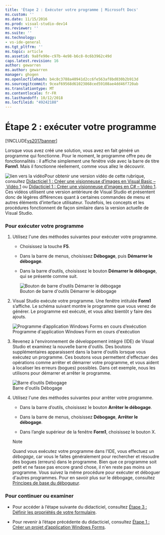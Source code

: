 ```yaml
---
title: 'Étape 2 : Exécuter votre programme | Microsoft Docs'
ms.custom: ''
ms.date: 11/15/2016
ms.prod: visual-studio-dev14
ms.reviewer: ''
ms.suite: ''
ms.technology:
- vs-ide-general
ms.tgt_pltfrm: ''
ms.topic: article
ms.assetid: 9a8fe90e-c97b-4e98-b6c8-0c6b3962c49d
caps.latest.revision: 16
author: gewarren
ms.author: gewarren
manager: ghogen
ms.openlocfilehash: b4c8c3788a40941d2cc6fe563af8bd030b2b913d
ms.sourcegitcommit: 9ceaf69568d61023868ced59108ae4dd46f720ab
ms.translationtype: MT
ms.contentlocale: fr-FR
ms.lasthandoff: 10/12/2018
ms.locfileid: "49242188"
---
```

# <a name="step-2-run-your-program"></a>Étape 2 : exécuter votre programme
[!INCLUDE[vs2017banner](../includes/vs2017banner.md)]

Lorsque vous avez créé une solution, vous avez en fait généré un programme qui fonctionne. Pour le moment, le programme offre peu de fonctionnalités : il affiche simplement une fenêtre vide avec la barre de titre **Form1**. Mais il fonctionne réellement, comme vous allez le découvrir.  
  
 ![lien vers la vidéo](../data-tools/media/playvideo.gif "PlayVideo")Pour obtenir une version vidéo de cette rubrique, consultez [Didacticiel 1 : Créer une visionneuse d’images en Visual Basic – Vidéo 1](http://go.microsoft.com/fwlink/?LinkId=205209) ou [Didacticiel 1 : Créer une visionneuse d’images en C# – Vidéo 1](http://go.microsoft.com/fwlink/?LinkId=205199). Ces vidéos utilisent une version antérieure de Visual Studio et présentent donc de légères différences quant à certaines commandes de menu et autres éléments d’interface utilisateur. Toutefois, les concepts et les procédures fonctionnent de façon similaire dans la version actuelle de Visual Studio.  
  
### <a name="to-run-your-program"></a>Pour exécuter votre programme  
  
1.  Utilisez l'une des méthodes suivantes pour exécuter votre programme.  
  
    -   Choisissez la touche **F5**.  
  
    -   Dans la barre de menus, choisissez **Débogage**, puis **Démarrer le débogage**.  
  
    -   Dans la barre d’outils, choisissez le bouton **Démarrer le débogage**, qui se présente comme suit.  
  
         ![Bouton de barre d’outils Démarrer le débogage](../ide/media/express-icondebug.png "Express_IconDebug")  
Bouton de barre d'outils Démarrer le débogage  
  
2.  Visual Studio exécute votre programme. Une fenêtre intitulée **Form1** s’affiche. Le schéma suivant montre le programme que vous venez de générer. Le programme est exécuté, et vous allez bientôt y faire des ajouts.  
  
     ![Programme d’application Windows Forms en cours d’exécution](../ide/media/express-firstrun.png "Express_FirstRun")  
Programme d'application Windows Form en cours d'exécution  
  
3.  Revenez à l'environnement de développement intégré (IDE) de Visual Studio et examinez la nouvelle barre d'outils. Des boutons supplémentaires apparaissent dans la barre d'outils lorsque vous exécutez un programme. Ces boutons vous permettent d'effectuer des opérations comme arrêter et démarrer votre programme, et vous aident à localiser les erreurs (bogues) possibles. Dans cet exemple, nous les utilisons pour démarrer et arrêter le programme.  
  
     ![Barre d’outils Débogage](../ide/media/express-debugtoolbar.png "Express_DebugToolbar")  
Barre d'outils Débogage  
  
4.  Utilisez l'une des méthodes suivantes pour arrêter votre programme.  
  
    -   Dans la barre d’outils, choisissez le bouton **Arrêter le débogage**.  
  
    -   Dans la barre de menus, choisissez **Débogage**, **Arrêter le débogage**.  
  
    -   Dans l’angle supérieur de la fenêtre **Form1**, choisissez le bouton X.  
  
    > [!NOTE]
    >  Quand vous exécutez votre programme dans l’IDE, vous effectuez un *débogage*, car vous le faites généralement pour rechercher et résoudre des bogues (erreurs) dans le programme. Bien que ce programme soit petit et ne fasse pas encore grand chose, il n'en reste pas moins un programme. Vous suivez la même procédure pour exécuter et déboguer d'autres programmes. Pour en savoir plus sur le débogage, consultez [Principes de base du débogueur](../debugger/debugger-basics.md).  
  
### <a name="to-continue-or-review"></a>Pour continuer ou examiner  
  
-   Pour accéder à l’étape suivante du didacticiel, consultez [Étape 3 : Définir les propriétés de votre formulaire](../ide/step-3-set-your-form-properties.md).  
  
-   Pour revenir à l’étape précédente du didacticiel, consultez [Étape 1 : Créer un projet d’application Windows Forms](../ide/step-1-create-a-windows-forms-application-project.md).



